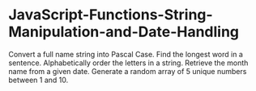 # JavaScript-Functions-String-Manipulation-and-Date-Handling
Convert a full name string into Pascal Case. Find the longest word in a sentence. Alphabetically order the letters in a string. Retrieve the month name from a given date. Generate a random array of 5 unique numbers between 1 and 10.
